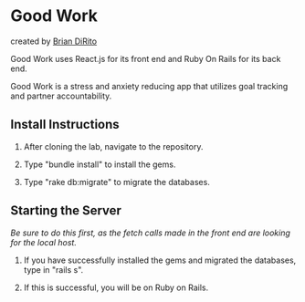 # Good Work

created by [Brian DiRito](https://github.com/bcdirito)

Good Work uses React.js for its front end and Ruby On Rails for its back end.

Good Work is a stress and anxiety reducing app that utilizes goal tracking and partner accountability.

## Install Instructions

  1. After cloning the lab, navigate to the repository.
  
  2. Type "bundle install" to install the gems.
  
  3. Type "rake db:migrate" to migrate the databases.
  
## Starting the Server
  *Be sure to do this first, as the fetch calls made in the front end are looking for the local host.*
  
  1. If you have successfully installed the gems and migrated the databases, type in "rails s".
  
  2. If this is successful, you will be on Ruby on Rails.
